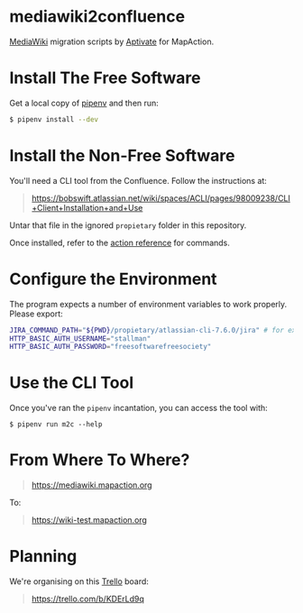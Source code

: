 # mediawiki2confluence

[MediaWiki] migration scripts by [Aptivate] for MapAction.

[MediaWiki]: https://www.mediawiki.org/wiki/MediaWiki
[Aptivate]: http://www.aptivate.org
[MapAction]: https://mapaction.org

# Install The Free Software

Get a local copy of [pipenv] and then run:

[pipenv]: https://docs.pipenv.org

```bash
$ pipenv install --dev
```

# Install the Non-Free Software

You'll need a CLI tool from the Confluence. Follow the instructions at:

> https://bobswift.atlassian.net/wiki/spaces/ACLI/pages/98009238/CLI+Client+Installation+and+Use

Untar that file in the ignored `propietary` folder in this repository.

Once installed, refer to the [action reference] for commands.

[action reference]: https://bobswift.atlassian.net/wiki/spaces/ACLI/pages/60194830/Action+Reference

# Configure the Environment

The program expects a number of environment variables to work properly. Please export:

```bash
JIRA_COMMAND_PATH="${PWD}/propietary/atlassian-cli-7.6.0/jira" # for example
HTTP_BASIC_AUTH_USERNAME="stallman"
HTTP_BASIC_AUTH_PASSWORD="freesoftwarefreesociety"
```

# Use the CLI Tool

Once you've ran the `pipenv` incantation, you can access the tool with:

```
$ pipenv run m2c --help
```

# From Where To Where?

> https://mediawiki.mapaction.org

To:

> https://wiki-test.mapaction.org

# Planning

We're organising on this [Trello] board:

[Trello]: https://trello.com

> https://trello.com/b/KDErLd9q
